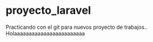 
# proyecto_laravel
Practicando con el git para nuevos proyecto de trabajos..
Holaaaaaaaaaaaaaaaaaaaaaaaa
